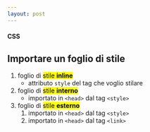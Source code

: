 ```yaml
---
layout: post
---
```


#### CSS
## Importare un foglio di stile
1. foglio di <mark>stile <b>inline</b></mark> 
    - attributo `style` del tag che voglio stilare
2. foglio di <mark>stile <b>interno</b></mark>  
    - importato in `<head>` dal tag `<style>`
3. foglio di <mark>stile <b>esterno</b></mark>  
    1. importato in `<head>` dal tag `<style>`
    2. importato in `<head>` dal tag `<link>`